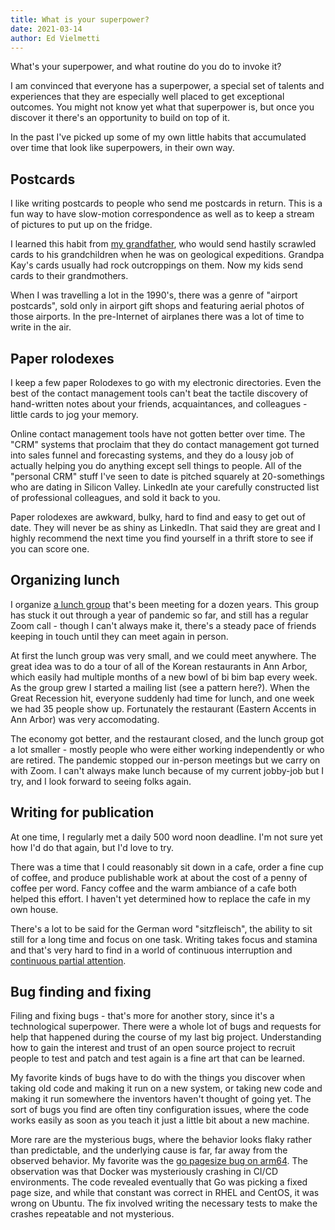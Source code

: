 ```yaml
---
title: What is your superpower?
date: 2021-03-14
author: Ed Vielmetti
---
```

What's your superpower, and what routine do you do to invoke it?

I am convinced that everyone has a superpower, a special
set of talents and experiences that they are especially
well placed to get exceptional outcomes. You might not
know yet what that superpower is, but once you discover
it there's an opportunity to build on top of it.

In the past I've picked up some of my own little habits
that accumulated over time that look like superpowers, in their
own way.

## Postcards

I like writing postcards to people who send me postcards in return.
This is a fun way to have slow-motion correspondence as well
as to keep a stream of pictures to put up on the fridge.

I learned this habit from [my grandfather], who would send hastily scrawled
cards to his grandchildren when he was on geological expeditions.
Grandpa Kay's cards usually had rock outcroppings on them. Now my kids
send cards to their grandmothers.

[my grandfather]:https://www.geosociety.org/documents/gsa/memorials/v07/Kay-M.pdf

When I was travelling a lot in the 1990's, there was a
genre of "airport postcards", sold only in airport gift
shops and featuring aerial photos of those airports. In
the pre-Internet of airplanes there was a lot of time to
write in the air.

## Paper rolodexes

I keep a few paper Rolodexes to go with my electronic directories.
Even the best of the contact management tools can't beat the
tactile discovery of hand-written notes about your friends,
acquaintances, and colleagues - little cards to jog your memory.

Online contact management tools have not gotten better over time.
The "CRM" systems that proclaim that they do contact management
got turned into sales funnel and forecasting systems, and they
do a lousy job of actually helping you do anything except
sell things to people. All of the "personal CRM" stuff I've
seen to date is pitched squarely at 20-somethings who are dating
in Silicon Valley. LinkedIn ate your carefully constructed list
of professional colleagues, and sold it back to you.

Paper rolodexes are awkward, bulky, hard to find and easy to
get out of date. They will never be as shiny as LinkedIn.
That said they are great and I highly recommend the next time
you find yourself in a thrift store to see if you can score one.

## Organizing lunch

I organize [a lunch group] that's been meeting for a dozen years.
This group has stuck it out through a year of pandemic so far,
and still has a regular Zoom call - though I can't always make
it, there's a steady pace of friends keeping in touch until
they can meet again in person.

[a lunch group]:https://groups.io/g/a2b3

At first the lunch group was very small, and we could meet anywhere.
The great idea was to do a tour of all of the Korean restaurants
in Ann Arbor, which easily had multiple months of a new bowl
of bi bim bap every week. As the group grew I started a mailing
list (see a pattern here?). When the Great Recession hit, everyone
suddenly had time for lunch, and one week we had 35 people show up.
Fortunately the restaurant (Eastern Accents in Ann Arbor) was
very accomodating.

The economy got better, and the restaurant closed, and the lunch
group got a lot smaller - mostly people who were either working
independently or who are retired. The pandemic stopped our in-person
meetings but we carry on with Zoom. I can't always make lunch
because of my current jobby-job but I try, and I look forward
to seeing folks again.

## Writing for publication

At one time, I regularly met a daily 500 word noon deadline. I'm not
sure yet how I'd do that again, but I'd love to try.

There was a time that I could reasonably sit down in a cafe,
order a fine cup of coffee, and produce publishable work at
about the cost of a penny of coffee per word. Fancy coffee
and the warm ambiance of a cafe both helped this effort. I
haven't yet determined how to replace the cafe in my own
house.

There's a lot to be said for the German word "sitzfleisch",
the ability to sit still for a long time and focus on one
task. Writing takes focus and stamina and that's very hard
to find in a world of continuous interruption and
[continuous partial attention].

[continuous partial attention]:https://lindastone.net/2009/11/30/beyond-simple-multi-tasking-continuous-partial-attention/

## Bug finding and fixing

Filing and fixing bugs - that's more for another story, since it's a
technological superpower. There were a whole lot of bugs and requests for
help that happened during the course of my last big project. Understanding
how to gain the interest and trust of an open source project to recruit
people to test and patch and test again is a fine art that can be learned.

My favorite kinds of bugs have to do with the things you discover
when taking old code and making it run on a new system, or taking
new code and making it run somewhere the inventors haven't thought
of going yet. The sort of bugs you find are often tiny configuration
issues, where the code works easily as soon as you teach it just a
little bit about a new machine.

More rare are the mysterious bugs, where the behavior looks
flaky rather than predictable, and the underlying cause is
far, far away from the observed behavior. My favorite was
the [go pagesize bug on arm64]. The observation was that Docker
was mysteriously crashing in CI/CD environments. The code revealed
eventually that Go was picking a fixed page size, and while that
constant was correct in RHEL and CentOS, it was wrong on Ubuntu.
The fix involved writing the necessary tests to make the crashes
repeatable and not mysterious.

[go pagesize bug on arm64]:https://github.com/vielmetti/go-pagesize-test

